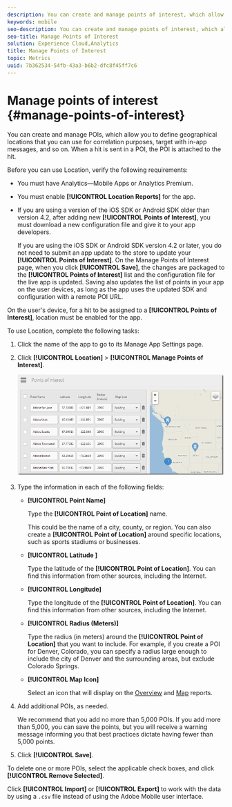 ```yaml
---
description: You can create and manage points of interest, which allow you to define geographical locations that you can use for correlation purposes, target with in-app messages, and so on. When a hit is sent in a point of interest, the point of interest is attached to the hit.
keywords: mobile
seo-description: You can create and manage points of interest, which allow you to define geographical locations that you can use for correlation purposes, target with in-app messages, and so on. When a hit is sent in a point of interest, the point of interest is attached to the hit.
seo-title: Manage Points of Interest
solution: Experience Cloud,Analytics
title: Manage Points of Interest
topic: Metrics
uuid: 7b362534-54fb-43a3-b6b2-dfc8f45ff7c6
---
```


# Manage points of interest {#manage-points-of-interest}

You can create and manage POIs, which allow you to define geographical locations that you can use for correlation purposes, target with in-app messages, and so on. When a hit is sent in a POI, the POI is attached to the hit.

Before you can use Location, verify the following requirements: 

* You must have Analytics—Mobile Apps or Analytics Premium. 
* You must enable **[!UICONTROL Location Reports]** for the app. 
* If you are using a version of the iOS SDK or Android SDK older than version 4.2, after adding new **[!UICONTROL Points of Interest]**, you must download a new configuration file and give it to your app developers.

  If you are using the iOS SDK or Android SDK version 4.2 or later, you do not need to submit an app update to the store to update your **[!UICONTROL Points of Interest]**. On the Manage Points of Interest page, when you click **[!UICONTROL Save]**, the changes are packaged to the **[!UICONTROL Points of Interest]** list and the configuration file for the live app is updated. Saving also updates the list of points in your app on the user devices, as long as the app uses the updated SDK and configuration with a remote POI URL.

On the user's device, for a hit to be assigned to a **[!UICONTROL Points of Interest]**, location must be enabled for the app. 

To use Location, complete the following tasks:

1. Click the name of the app to go to its Manage App Settings page.
1. Click **[!UICONTROL Location]** > **[!UICONTROL Manage Points of Interest]**.

   ![Step Result](assets/poi.png)

1. Type the information in each of the following fields:

    * **[!UICONTROL Point Name]**
  
      Type the **[!UICONTROL Point of Location]** name. 
  
      This could be the name of a city, county, or region. You can also create a **[!UICONTROL Point of Location]** around specific locations, such as sports stadiums or businesses.

    * **[!UICONTROL Latitude ]**

      Type the latitude of the **[!UICONTROL Point of Location]**. You can find this information from other sources, including the Internet.

    * **[!UICONTROL Longitude]**

      Type the longitude of the **[!UICONTROL Point of Location]**. You can find this information from other sources, including the Internet.

    * **[!UICONTROL Radius (Meters)]**

      Type the radius (in meters) around the **[!UICONTROL Point of Location]** that you want to include. For example, if you create a POI for Denver, Colorado, you can specify a radius large enough to include the city of Denver and the surrounding areas, but exclude Colorado Springs.

    * **[!UICONTROL Map Icon]**

      Select an icon that will display on the [Overview](/help/using/location/c-location-overview.md) and [Map](/help/using/location/c-map-points.md) reports.

1. Add additional POIs, as needed.

   We recommend that you add no more than 5,000 POIs. If you add more than 5,000, you can save the points, but you will receive a warning message informing you that best practices dictate having fewer than 5,000 points.

1. Click **[!UICONTROL Save]**.

To delete one or more POIs, select the applicable check boxes, and click **[!UICONTROL Remove Selected]**.

Click **[!UICONTROL Import]** or **[!UICONTROL Export]** to work with the data by using a `.csv` file instead of using the Adobe Mobile user interface.
